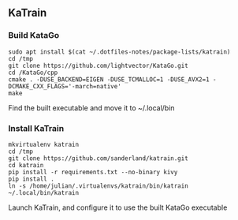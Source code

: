 KaTrain
-------

### Build KataGo

```
sudo apt install $(cat ~/.dotfiles-notes/package-lists/katrain)
cd /tmp
git clone https://github.com/lightvector/KataGo.git
cd /KataGo/cpp
cmake . -DUSE_BACKEND=EIGEN -DUSE_TCMALLOC=1 -DUSE_AVX2=1 -DCMAKE_CXX_FLAGS='-march=native'
make
```

Find the built executable and move it to ~/.local/bin

### Install KaTrain

```
mkvirtualenv katrain
cd /tmp
git clone https://github.com/sanderland/katrain.git
cd katrain
pip install -r requirements.txt --no-binary kivy
pip install .
ln -s /home/julian/.virtualenvs/katrain/bin/katrain ~/.local/bin/katrain
```

Launch KaTrain, and configure it to use the built KataGo executable
